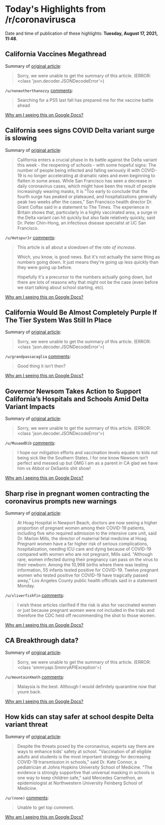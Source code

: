 # Today's Highlights from /r/coronavirusca

Date and time of publication of these highlights: **Tuesday, August 17, 2021, 11:48**.

## California Vaccines Megathread

Summary of [original article](https://www.reddit.com/r/CoronavirusCA/comments/l35yck/california_vaccines_megathread/):

> Sorry, we were unable to get the summary of this article. (ERROR: <class 'json.decoder.JSONDecodeError'>)

`/u/noneotherthanozzy` [comments](https://www.reddit.com/r/CoronavirusCA/comments/l35yck/california_vaccines_megathread/):

> Searching for a PS5 last fall has prepared me for the vaccine battle ahead

[Why am I seeing this on Google Docs?](https://docs.google.com/document/d/1Dc6We63vOXIZsc0op-Bt4abqkYjXzOigalQqFxmvvbM/edit?usp=sharing)

## California sees signs COVID Delta variant surge is slowing

Summary of [original article](https://www.latimes.com/california/story/2021-08-17/california-sees-signs-delta-surge-is-slowing-but-a-new-challenge-looms):

> California enters a crucial phase in its battle against the Delta variant this week - the reopening of schools - with some hopeful signs: The number of people being infected and falling seriously ill with COVID-19 is no longer accelerating at dramatic rates and even beginning to flatten in some areas. While San Francisco has seen a decrease in daily coronavirus cases, which might have been the result of people increasingly wearing masks, it is "Too early to conclude that the fourth surge has peaked or plateaued, and hospitalizations generally peak two weeks after the cases," San Francisco health director Dr. Grant Colfax said in a statement to The Times. The experience in Britain shows that, particularly in a highly vaccinated area, a surge in the Delta variant can hit quickly but also fade relatively quickly, said Dr. Peter Chin-Hong, an infectious disease specialist at UC San Francisco.

`/u/HotspurJr` [comments](https://www.reddit.com/r/CoronavirusCA/comments/p6574g/california_sees_signs_covid_delta_variant_surge/):

> This article is all about a slowdown of the *rate of increase*. 
> 
> Which, you know, is good news. But it's not actually the same thing as numbers going down. It just means they're going up less quickly than they were going up before.
> 
> Hopefully it's a precursor to the numbers actually going down, but there are lots of reasons why that might not be the case (even before we start talking about school starting, etc).

[Why am I seeing this on Google Docs?](https://docs.google.com/document/d/1Dc6We63vOXIZsc0op-Bt4abqkYjXzOigalQqFxmvvbM/edit?usp=sharing)

## California Would Be Almost Completely Purple If The Tier System Was Still In Place

Summary of [original article](https://laist.com/news/health/california-would-be-almost-completely-purple-if-the-tier-system-was-still-in-place):

> Sorry, we were unable to get the summary of this article. (ERROR: <class 'json.decoder.JSONDecodeError'>)

`/u/grandpassacaglia` [comments](https://www.reddit.com/r/CoronavirusCA/comments/p68a7c/california_would_be_almost_completely_purple_if/):

> Good thing it isn’t then?

[Why am I seeing this on Google Docs?](https://docs.google.com/document/d/1Dc6We63vOXIZsc0op-Bt4abqkYjXzOigalQqFxmvvbM/edit?usp=sharing)

## Governor Newsom Takes Action to Support California’s Hospitals and Schools Amid Delta Variant Impacts

Summary of [original article](https://www.gov.ca.gov/2021/08/16/governor-newsom-takes-action-to-support-californias-hospitals-and-schools-amid-delta-variant-impacts/):

> Sorry, we were unable to get the summary of this article. (ERROR: <class 'json.decoder.JSONDecodeError'>)

`/u/MuuaadDib` [comments](https://www.reddit.com/r/CoronavirusCA/comments/p5sxqq/governor_newsom_takes_action_to_support/):

> I hope our mitigation efforts and vaccination levels equate to kids not being sick like the Southern States. I for one know Newsom isn’t perfect and messed up but OMG I am as a parent in CA glad we have him vs Abbot or DeSantis shit show!

[Why am I seeing this on Google Docs?](https://docs.google.com/document/d/1Dc6We63vOXIZsc0op-Bt4abqkYjXzOigalQqFxmvvbM/edit?usp=sharing)

## Sharp rise in pregnant women contracting the coronavirus prompts new warnings

Summary of [original article](https://www.latimes.com/california/story/2021-08-17/rise-in-pregnant-women-getting-covid-cues-new-warnings):

> At Hoag Hospital in Newport Beach, doctors are now seeing a higher proportion of pregnant women among their COVID-19 patients, including five who required admission to the intensive care unit, said Dr. Marlon Mills, the director of maternal fetal medicine at Hoag. Pregnant women have a far higher risk of serious complications, hospitalization, needing ICU care and dying because of COVID-19 compared with women who are not pregnant, Mills said. "Although rare, women infected during their pregnancy can pass on the virus to their newborn. Among the 10,998 births where there was testing information, 55 infants tested positive for COVID-19. Twelve pregnant women who tested positive for COVID-19 have tragically passed away," Los Angeles County public health officials said in a statement Monday.

`/u/sliverfishfin` [comments](https://www.reddit.com/r/CoronavirusCA/comments/p66g7m/sharp_rise_in_pregnant_women_contracting_the/):

> I wish these articles clarified if the risk is also for vaccinated women or just because pregnant women were not included in the trials and therefore the CDC held off recommending the shot to those women.

[Why am I seeing this on Google Docs?](https://docs.google.com/document/d/1Dc6We63vOXIZsc0op-Bt4abqkYjXzOigalQqFxmvvbM/edit?usp=sharing)

## CA Breakthrough data?

Summary of [original article](https://www.reddit.com/r/CoronavirusCA/comments/p5zaro/ca_breakthrough_data/):

> Sorry, we were unable to get the summary of this article. (ERROR: <class 'smmryapi.SmmryAPIException'>)

`/u/mountainXmath` [comments](https://www.reddit.com/r/CoronavirusCA/comments/p5zaro/ca_breakthrough_data/):

> Malaysia is the best. Although I would definitely quarantine now that youre back.

[Why am I seeing this on Google Docs?](https://docs.google.com/document/d/1Dc6We63vOXIZsc0op-Bt4abqkYjXzOigalQqFxmvvbM/edit?usp=sharing)

## How kids can stay safer at school despite Delta variant threat

Summary of [original article](https://www.latimes.com/science/story/2021-08-17/how-kids-can-stay-safe-at-school-despite-delta-variant-threat):

> Despite the threats posed by the coronavirus, experts say there are ways to enhance kids' safety at school. "Vaccination of all eligible adults and students is the most important strategy for decreasing COVID-19 transmission in schools," said Dr. Kate Connor, a pediatrician at Johns Hopkins University School of Medicine. "The evidence is strongly supportive that universal masking in schools is one way to keep children safe," said Mercedes Carnethon, an epidemiologist at Northwestern University Feinberg School of Medicine.

`/u/(none)` [comments](https://www.reddit.com/r/CoronavirusCA/comments/p69kic/how_kids_can_stay_safer_at_school_despite_delta/):

> Unable to get top comment.

[Why am I seeing this on Google Docs?](https://docs.google.com/document/d/1Dc6We63vOXIZsc0op-Bt4abqkYjXzOigalQqFxmvvbM/edit?usp=sharing)

